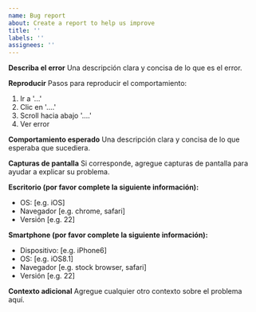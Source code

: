 ```yaml
---
name: Bug report
about: Create a report to help us improve
title: ''
labels: ''
assignees: ''
---
```


**Describa el error**
Una descripción clara y concisa de lo que es el error.

**Reproducir**
Pasos para reproducir el comportamiento:

1. Ir a '...'
2. Clic en '....'
3. Scroll hacia abajo '....'
4. Ver error

**Comportamiento esperado**
Una descripción clara y concisa de lo que esperaba que sucediera.

**Capturas de pantalla**
Si corresponde, agregue capturas de pantalla para ayudar a explicar su problema.

**Escritorio (por favor complete la siguiente información):**

- OS: [e.g. iOS]
- Navegador [e.g. chrome, safari]
- Versión [e.g. 22]

**Smartphone (por favor complete la siguiente información):**

- Dispositivo: [e.g. iPhone6]
- OS: [e.g. iOS8.1]
- Navegador [e.g. stock browser, safari]
- Versión [e.g. 22]

**Contexto adicional**
Agregue cualquier otro contexto sobre el problema aquí.
